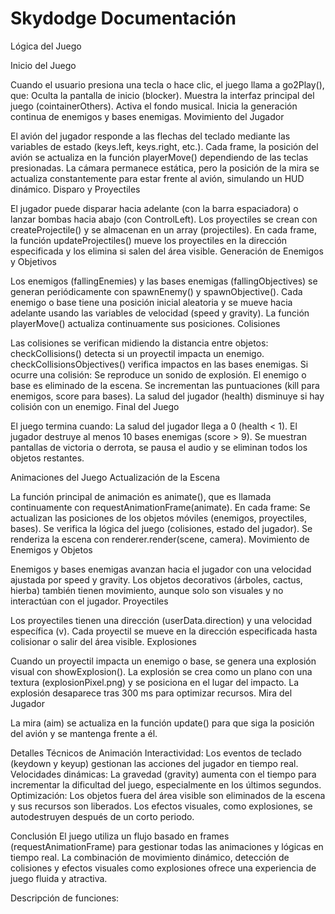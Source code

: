 # Skydodge Documentación

Lógica del Juego

Inicio del Juego


Cuando el usuario presiona una tecla o hace clic, el juego llama a go2Play(), que:
Oculta la pantalla de inicio (blocker).
Muestra la interfaz principal del juego (cointainerOthers).
Activa el fondo musical.
Inicia la generación continua de enemigos y bases enemigas.
Movimiento del Jugador


El avión del jugador responde a las flechas del teclado mediante las variables de estado (keys.left, keys.right, etc.).
Cada frame, la posición del avión se actualiza en la función playerMove() dependiendo de las teclas presionadas.
La cámara permanece estática, pero la posición de la mira se actualiza constantemente para estar frente al avión, simulando un HUD dinámico.
Disparo y Proyectiles


El jugador puede disparar hacia adelante (con la barra espaciadora) o lanzar bombas hacia abajo (con ControlLeft).
Los proyectiles se crean con createProjectile() y se almacenan en un array (projectiles).
En cada frame, la función updateProjectiles() mueve los proyectiles en la dirección especificada y los elimina si salen del área visible.
Generación de Enemigos y Objetivos


Los enemigos (fallingEnemies) y las bases enemigas (fallingObjectives) se generan periódicamente con spawnEnemy() y spawnObjective().
Cada enemigo o base tiene una posición inicial aleatoria y se mueve hacia adelante usando las variables de velocidad (speed y gravity).
La función playerMove() actualiza continuamente sus posiciones.
Colisiones


Las colisiones se verifican midiendo la distancia entre objetos:
checkCollisions() detecta si un proyectil impacta un enemigo.
checkCollisionsObjectives() verifica impactos en las bases enemigas.
Si ocurre una colisión:
Se reproduce un sonido de explosión.
El enemigo o base es eliminado de la escena.
Se incrementan las puntuaciones (kill para enemigos, score para bases).
La salud del jugador (health) disminuye si hay colisión con un enemigo.
Final del Juego


El juego termina cuando:
La salud del jugador llega a 0 (health < 1).
El jugador destruye al menos 10 bases enemigas (score > 9).
Se muestran pantallas de victoria o derrota, se pausa el audio y se eliminan todos los objetos restantes.

Animaciones del Juego
Actualización de la Escena


La función principal de animación es animate(), que es llamada continuamente con requestAnimationFrame(animate).
En cada frame:
Se actualizan las posiciones de los objetos móviles (enemigos, proyectiles, bases).
Se verifica la lógica del juego (colisiones, estado del jugador).
Se renderiza la escena con renderer.render(scene, camera).
Movimiento de Enemigos y Objetos


Enemigos y bases enemigas avanzan hacia el jugador con una velocidad ajustada por speed y gravity.
Los objetos decorativos (árboles, cactus, hierba) también tienen movimiento, aunque solo son visuales y no interactúan con el jugador.
Proyectiles


Los proyectiles tienen una dirección (userData.direction) y una velocidad específica (v).
Cada proyectil se mueve en la dirección especificada hasta colisionar o salir del área visible.
Explosiones


Cuando un proyectil impacta un enemigo o base, se genera una explosión visual con showExplosion().
La explosión se crea como un plano con una textura (explosionPixel.png) y se posiciona en el lugar del impacto.
La explosión desaparece tras 300 ms para optimizar recursos.
Mira del Jugador


La mira (aim) se actualiza en la función update() para que siga la posición del avión y se mantenga frente a él.

Detalles Técnicos de Animación
Interactividad:
 Los eventos de teclado (keydown y keyup) gestionan las acciones del jugador en tiempo real.
Velocidades dinámicas:
 La gravedad (gravity) aumenta con el tiempo para incrementar la dificultad del juego, especialmente en los últimos segundos.
Optimización:
Los objetos fuera del área visible son eliminados de la escena y sus recursos son liberados.
Los efectos visuales, como explosiones, se autodestruyen después de un corto periodo.

Conclusión
El juego utiliza un flujo basado en frames (requestAnimationFrame) para gestionar todas las animaciones y lógicas en tiempo real. La combinación de movimiento dinámico, detección de colisiones y efectos visuales como explosiones ofrece una experiencia de juego fluida y atractiva.

Descripción de funciones:


